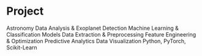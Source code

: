 # Project
Astronomy Data Analysis & Exoplanet Detection
Machine Learning & Classification Models
Data Extraction & Preprocessing
Feature Engineering & Optimization
Predictive Analytics
Data Visualization
Python, PyTorch, Scikit-Learn
